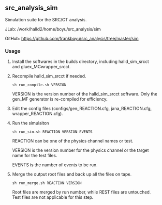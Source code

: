## src_analysis_sim

Simulation suite for the SRC/CT analysis.

JLab: /work/halld2/home/boyu/src_analysis/sim

GitHub: https://github.com/frankboyu/src_analysis/tree/master/sim

### Usage

1.  Install the softwares in the builds directory, including halld_sim_srcct and gluex_MCwrapper_srcct.

2.  Recompile halld_sim_srcct if needed.

    `sh run_compile.sh VERSION`

    VERSION is the version number of the halld_sim_srcct software. Only the gen_MF generator is re-compiled for efficiency.

3.  Edit the config files (configs/gen_REACTION.cfg, jana_REACTION.cfg, wrapper_REACTION.cfg).

4.  Run the simulaiton

    `sh run_sim.sh REACTION VERSION EVENTS`

    REACTION can be one of the physics channel names or test.

    VERSION is the version number for the physics channel or the target name for the test files.

    EVENTS is the number of events to be run.

6.  Merge the output root files and back up all the files on tape.

    `sh run_merge.sh REACTION VERSION`

    Root files are merged by run number, while REST files are untouched. Test files are not applicable for this step.